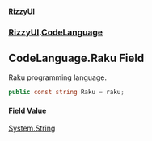 #### [RizzyUI](index 'index')
### [RizzyUI](RizzyUI 'RizzyUI').[CodeLanguage](RizzyUI.CodeLanguage 'RizzyUI.CodeLanguage')

## CodeLanguage.Raku Field

Raku programming language.

```csharp
public const string Raku = raku;
```

#### Field Value
[System.String](https://docs.microsoft.com/en-us/dotnet/api/System.String 'System.String')